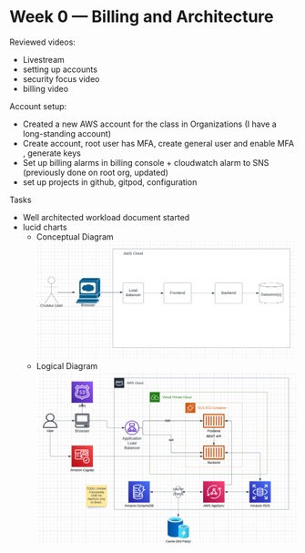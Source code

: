 # Week 0 — Billing and Architecture

Reviewed videos:

-   Livestream
-   setting up accounts
-   security focus video
-   billing video

Account setup:

-   Created a new AWS account for the class in Organizations (I have a long-standing account)
-   Create account, root user has MFA, create general user and enable MFA , generate keys
-   Set up billing alarms in billing console + cloudwatch alarm to SNS (previously done on root org, updated)
-   set up projects in github, gitpod, configuration

Tasks

-   Well architected workload document started
-   lucid charts
    -   Conceptual Diagram
        ![Conceptual Diagram](/journal/assets/cruddur-conceptual.png "Conceptual Diagram")
    -   Logical Diagram
        ![Logical Diagram](/journal/assets/cruddur-logical.png "Logical Diagram")
